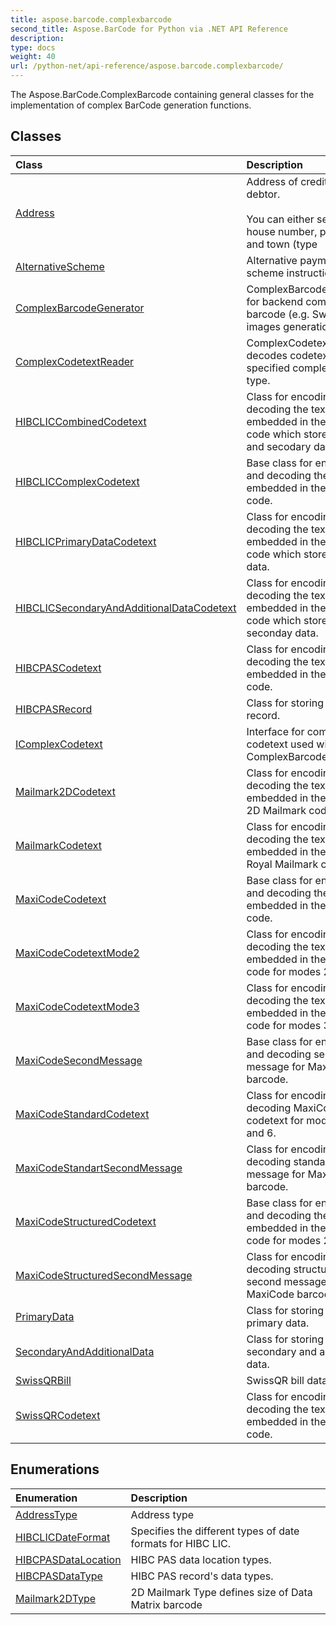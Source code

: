 ```yaml
---
title: aspose.barcode.complexbarcode
second_title: Aspose.BarCode for Python via .NET API Reference
description: 
type: docs
weight: 40
url: /python-net/api-reference/aspose.barcode.complexbarcode/
---
```



The Aspose.BarCode.ComplexBarcode containing general classes for the implementation of complex BarCode generation functions.

## Classes
| Class | Description |
| :- | :- |
|[Address](/barcode/python-net/api-reference/aspose.barcode.complexbarcode/address/)|Address of creditor or debtor.<br/>            <br/>            You can either set street, house number, postal code and town (type|
|[AlternativeScheme](/barcode/python-net/api-reference/aspose.barcode.complexbarcode/alternativescheme/)|Alternative payment scheme instructions|
|[ComplexBarcodeGenerator](/barcode/python-net/api-reference/aspose.barcode.complexbarcode/complexbarcodegenerator/)|ComplexBarcodeGenerator for backend complex barcode (e.g. SwissQR) images generation.|
|[ComplexCodetextReader](/barcode/python-net/api-reference/aspose.barcode.complexbarcode/complexcodetextreader/)|ComplexCodetextReader decodes codetext to specified complex barcode type.|
|[HIBCLICCombinedCodetext](/barcode/python-net/api-reference/aspose.barcode.complexbarcode/hibcliccombinedcodetext/)|Class for encoding and decoding the text embedded in the HIBC LIC code which stores primary and secodary data.|
|[HIBCLICComplexCodetext](/barcode/python-net/api-reference/aspose.barcode.complexbarcode/hibcliccomplexcodetext/)|Base class for encoding and decoding the text embedded in the HIBC LIC code.|
|[HIBCLICPrimaryDataCodetext](/barcode/python-net/api-reference/aspose.barcode.complexbarcode/hibclicprimarydatacodetext/)|Class for encoding and decoding the text embedded in the HIBC LIC code which stores primary data.|
|[HIBCLICSecondaryAndAdditionalDataCodetext](/barcode/python-net/api-reference/aspose.barcode.complexbarcode/hibclicsecondaryandadditionaldatacodetext/)|Class for encoding and decoding the text embedded in the HIBC LIC code which stores seconday data.|
|[HIBCPASCodetext](/barcode/python-net/api-reference/aspose.barcode.complexbarcode/hibcpascodetext/)|Class for encoding and decoding the text embedded in the HIBC PAS code.|
|[HIBCPASRecord](/barcode/python-net/api-reference/aspose.barcode.complexbarcode/hibcpasrecord/)|Class for storing HIBC PAS record.|
|[IComplexCodetext](/barcode/python-net/api-reference/aspose.barcode.complexbarcode/icomplexcodetext/)|Interface for complex codetext used with ComplexBarcodeGenerator.|
|[Mailmark2DCodetext](/barcode/python-net/api-reference/aspose.barcode.complexbarcode/mailmark2dcodetext/)|Class for encoding and decoding the text embedded in the Royal Mail 2D Mailmark code.|
|[MailmarkCodetext](/barcode/python-net/api-reference/aspose.barcode.complexbarcode/mailmarkcodetext/)|Class for encoding and decoding the text embedded in the 4-state Royal Mailmark code.|
|[MaxiCodeCodetext](/barcode/python-net/api-reference/aspose.barcode.complexbarcode/maxicodecodetext/)|Base class for encoding and decoding the text embedded in the MaxiCode code.|
|[MaxiCodeCodetextMode2](/barcode/python-net/api-reference/aspose.barcode.complexbarcode/maxicodecodetextmode2/)|Class for encoding and decoding the text embedded in the MaxiCode code for modes 2.|
|[MaxiCodeCodetextMode3](/barcode/python-net/api-reference/aspose.barcode.complexbarcode/maxicodecodetextmode3/)|Class for encoding and decoding the text embedded in the MaxiCode code for modes 3.|
|[MaxiCodeSecondMessage](/barcode/python-net/api-reference/aspose.barcode.complexbarcode/maxicodesecondmessage/)|Base class for encoding and decoding second message for MaxiCode barcode.|
|[MaxiCodeStandardCodetext](/barcode/python-net/api-reference/aspose.barcode.complexbarcode/maxicodestandardcodetext/)|Class for encoding and decoding MaxiCode codetext for modes 4, 5 and 6.|
|[MaxiCodeStandartSecondMessage](/barcode/python-net/api-reference/aspose.barcode.complexbarcode/maxicodestandartsecondmessage/)|Class for encoding and decoding standart second message for MaxiCode barcode.|
|[MaxiCodeStructuredCodetext](/barcode/python-net/api-reference/aspose.barcode.complexbarcode/maxicodestructuredcodetext/)|Base class for encoding and decoding the text embedded in the MaxiCode code for modes 2 and 3.|
|[MaxiCodeStructuredSecondMessage](/barcode/python-net/api-reference/aspose.barcode.complexbarcode/maxicodestructuredsecondmessage/)|Class for encoding and decoding structured second message for MaxiCode barcode.|
|[PrimaryData](/barcode/python-net/api-reference/aspose.barcode.complexbarcode/primarydata/)|Class for storing HIBC LIC primary data.|
|[SecondaryAndAdditionalData](/barcode/python-net/api-reference/aspose.barcode.complexbarcode/secondaryandadditionaldata/)|Class for storing HIBC LIC secondary and additional data.|
|[SwissQRBill](/barcode/python-net/api-reference/aspose.barcode.complexbarcode/swissqrbill/)|SwissQR bill data|
|[SwissQRCodetext](/barcode/python-net/api-reference/aspose.barcode.complexbarcode/swissqrcodetext/)|Class for encoding and decoding the text embedded in the SwissQR code.|
## Enumerations
| Enumeration | Description |
| :- | :- |
|[AddressType](/barcode/python-net/api-reference/aspose.barcode.complexbarcode/addresstype/)|Address type|
|[HIBCLICDateFormat](/barcode/python-net/api-reference/aspose.barcode.complexbarcode/hibclicdateformat/)|Specifies the different types of date formats for HIBC LIC.|
|[HIBCPASDataLocation](/barcode/python-net/api-reference/aspose.barcode.complexbarcode/hibcpasdatalocation/)|HIBC PAS data location types.|
|[HIBCPASDataType](/barcode/python-net/api-reference/aspose.barcode.complexbarcode/hibcpasdatatype/)|HIBC PAS record's data types.|
|[Mailmark2DType](/barcode/python-net/api-reference/aspose.barcode.complexbarcode/mailmark2dtype/)|2D Mailmark Type defines size of Data Matrix barcode|
